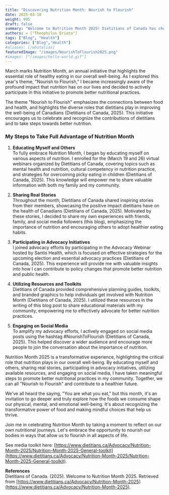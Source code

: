 ```yaml
---
title: "Discovering Nutrition Month: Nourish to Flourish"
date: 2025-03-10
weight: 995
draft: false
summary: "Welcome to Nutrition Month 2025! Dietitians of Canada has chosen an incredibly relevant theme this year: Nourish to Flourish. This theme speaks volumes about the integral link between our diet and our overall health. As I reflect on this theme, I am reminded of the profound impact that nutrition has had on my own life."
authors: = ["Theophilus Eriata"]
tags: ["Blog", "Health"]
categories: ["Blog","Health"]
#aliases: [/whatalias]
featuredImage: "/images/NourishToFlourish2025.png"
#images: ["/images/hello-world.gif"]
---
```


March marks Nutrition Month, an annual initiative that highlights the essential role of healthy eating in our overall well-being. As I explored this year's theme, "Nourish to Flourish," I became increasingly aware of the profound impact that nutrition has on our lives and decided to actively participate in this initiative to promote better nutritional practices.

The theme "Nourish to Flourish" emphasizes the connections between food and health, and highlights the diverse roles that dietitians play in improving the well-being of Canadians (Dietitians of Canada, 2025). This initiative encourages us to celebrate and recognize the contributions of dietitians and to take steps towards better nutrition.

### My Steps to Take Full Advantage of Nutrition Month

1. **Educating Myself and Others** \
   To fully embrace Nutrition Month, I began by educating myself on various aspects of nutrition. I enrolled for the (March 19 and 26) virtual webinars organized by Dietitians of Canada, covering topics such as mental health and nutrition, cultural competency in nutrition practice, and strategies for overcoming picky eating in children (Dietitians of Canada, 2025). This knowledge will empower me to share valuable information with both my family and my community.

2. **Sharing Real Stories** \
   Throughout the month, Dietitians of Canada shared inspiring stories from their members, showcasing the positive impact dietitians have on the health of Canadians (Dietitians of Canada, 2025). Motivated by these stories, I decided to share my own experiences with friends, family, and social media followers (this blog), emphasizing the importance of nutrition and encouraging others to adopt healthier eating habits.

3. **Participating in Advocacy Initiatives** \
   I joined advocacy efforts by participating in the Advocacy Webinar hosted by Santis Health, which is focused on effective strategies for the upcoming election and essential advocacy practices (Dietitians of Canada, 2025). This experience will provide me with valuable insights into how I can contribute to policy changes that promote better nutrition and public health.

4. **Utilizing Resources and Toolkits** \
   Dietitians of Canada provided comprehensive planning guides, toolkits, and branded graphics to help individuals get involved with Nutrition Month (Dietitians of Canada, 2025). I utilized these resources in the writing of this blog post to share educational materials with my community, empowering me to effectively advocate for better nutrition practices.

5. **Engaging on Social Media** \
   To amplify my advocacy efforts, I actively engaged on social media posts using the hashtag #NourishToFlourish (Dietitians of Canada, 2025). This helped discover a wider audience and encourage more people to join the conversation about the importance of nutrition.

Nutrition Month 2025 is a transformative experience, highlighting the critical role that nutrition plays in our overall well-being. By educating myself and others, sharing real stories, participating in advocacy initiatives, utilizing available resources, and engaging on social media, I have taken meaningful steps to promote better nutritional practices in my community. Together, we can all "Nourish to Flourish" and contribute to a healthier future.

We've all heard the saying, "You are what you eat," but this month, it's an invitation to go deeper and truly explore how the foods we consume shape our physical, mental, and emotional well-being. It's about recognizing the transformative power of food and making mindful choices that help us thrive.

Join me in celebrating Nutrition Month by taking a moment to reflect on our own nutritional journeys. Let's embrace the opportunity to nourish our bodies in ways that allow us to flourish in all aspects of life.

See media toolkit here: [https://www.dietitians.ca/Advocacy/Nutrition-Month-2025/Nutrition-Month-2025-General-toolkit](https://www.dietitians.ca/Advocacy/Nutrition-Month-2025/Nutrition-Month-2025-General-toolkit).

**References** \
Dietitians of Canada. (2025). Welcome to Nutrition Month 2025. Retrieved from [https://www.dietitians.ca/Advocacy/Nutrition-Month-2025](https://www.dietitians.ca/Advocacy/Nutrition-Month-2025).

